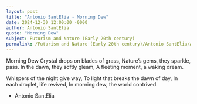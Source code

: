```yaml
---
layout: post
title: "Antonio SantElia - Morning Dew"
date: 2024-12-30 12:00:00 -0000
author: Antonio SantElia
quote: "Morning Dew"
subject: Futurism and Nature (Early 20th century)
permalink: /Futurism and Nature (Early 20th century)/Antonio SantElia/Antonio SantElia - Morning Dew
---
```


Morning Dew
Crystal drops on blades of grass,
Nature’s gems, they sparkle, pass.
In the dawn, they softly gleam,
A fleeting moment, a waking dream.

Whispers of the night give way,
To light that breaks the dawn of day,
In each droplet, life revived,
In morning dew, the world contrived.


- Antonio SantElia
